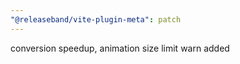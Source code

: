 ```yaml
---
"@releaseband/vite-plugin-meta": patch
---
```


conversion speedup, animation size limit warn added

